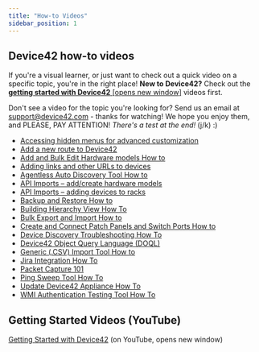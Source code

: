 ```yaml
---
title: "How-to Videos"
sidebar_position: 1
---
```


## Device42 how-to videos

If you're a visual learner, or just want to check out a quick video on a specific topic, you're in the right place! **New to Device42?** Check out the [**getting started with Device42** \[opens new window\]](https://www.youtube.com/playlist?list=PLJ9je_qSNumJ-rMzIXUufY-XsbrwWfeCR) videos first.

Don't see a video for the topic you're looking for? Send us an email at [support@device42.com](mailto:support@device42.com) - thanks for watching! We hope you enjoy them, and PLEASE, PAY ATTENTION! _There's a test at the end!_ (j/k) :)

- [Accessing hidden menus for advanced customization](how-to-videos/accessing-hidden-menus-for-advanced-customization.md)
- [Add a new route to Device42](how-to-videos/add-a-new-route-to-device42.md)
- [Add and Bulk Edit Hardware models How to](how-to-videos/add-and-bulk-edit-hardware-models-how-to.md)
- [Adding links and other URLs to devices](how-to-videos/adding-links-and-other-urls-to-devices.md)
- [Agentless Auto Discovery Tool How to](how-to-videos/agentless-auto-discovery-tool-how-to.md)
- [API Imports – add/create hardware models](how-to-videos/api-imports-add-create-hardware-models.md)
- [API Imports – adding devices to racks](how-to-videos/api-imports-adding-devices-to-racks.md)
- [Backup and Restore How to](how-to-videos/backup-and-restore-how-to.md)
- [Building Hierarchy View How To](how-to-videos/building-hierarchy-view-how-to.md)
- [Bulk Export and Import How to](how-to-videos/bulk-export-import-how-to.md)
- [Create and Connect Patch Panels and Switch Ports How to](how-to-videos/create-and-connect-patch-panels-and-switch-ports-how-to.md)
- [Device Discovery Troubleshooting How To](how-to-videos/device-discovery-troubleshooting-how-to.md)
- [Device42 Object Query Language (DOQL)](how-to-videos/device42-object-query-language-doql.md)
- [Generic (.CSV) Import Tool How to](how-to-videos/generic-csv-import-tool-how-to.md)
- [Jira Integration How To](how-to-videos/jira-integration-how-to.md)
- [Packet Capture 101](how-to-videos/packet-capture-101.md)
- [Ping Sweep Tool How To](how-to-videos/ping-sweep-tool-how-to.md)
- [Update Device42 Appliance How To](how-to-videos/update-device42-appliance-how-to.md)
- [WMI Authentication Testing Tool How To](how-to-videos/wmi-authentication-testing-tool-how-to.md)


## Getting Started Videos (YouTube)

[Getting Started with Device42](https://www.youtube.com/playlist?list=PLJ9je_qSNumJ-rMzIXUufY-XsbrwWfeCR) (on YouTube, opens new window)
